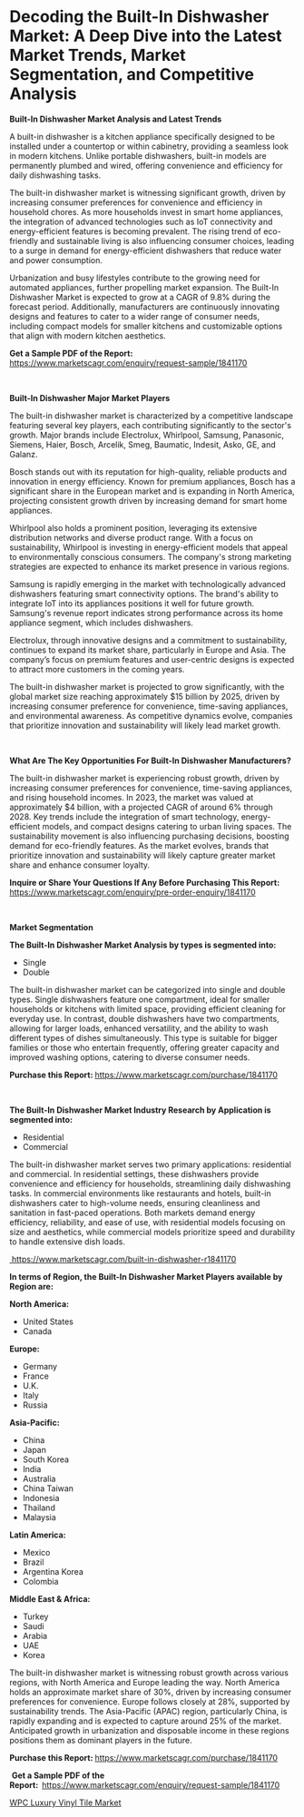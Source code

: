 <p><h1>Decoding the Built-In Dishwasher Market: A Deep Dive into the Latest Market Trends, Market Segmentation, and Competitive Analysis</h1></p><p><strong>Built-In Dishwasher Market Analysis and Latest Trends</strong></p>
<p><p>A built-in dishwasher is a kitchen appliance specifically designed to be installed under a countertop or within cabinetry, providing a seamless look in modern kitchens. Unlike portable dishwashers, built-in models are permanently plumbed and wired, offering convenience and efficiency for daily dishwashing tasks.</p><p>The built-in dishwasher market is witnessing significant growth, driven by increasing consumer preferences for convenience and efficiency in household chores. As more households invest in smart home appliances, the integration of advanced technologies such as IoT connectivity and energy-efficient features is becoming prevalent. The rising trend of eco-friendly and sustainable living is also influencing consumer choices, leading to a surge in demand for energy-efficient dishwashers that reduce water and power consumption.</p><p>Urbanization and busy lifestyles contribute to the growing need for automated appliances, further propelling market expansion. The Built-In Dishwasher Market is expected to grow at a CAGR of 9.8% during the forecast period. Additionally, manufacturers are continuously innovating designs and features to cater to a wider range of consumer needs, including compact models for smaller kitchens and customizable options that align with modern kitchen aesthetics.</p></p>
<p><strong>Get a Sample PDF of the Report:&nbsp;</strong> <a href="https://www.marketscagr.com/enquiry/request-sample/1841170?utm_campaign=1126&utm_medium=2&utm_source=Github&utm_content=ia&utm_term=10022025&utm_id=built-in-dishwasher">https://www.marketscagr.com/enquiry/request-sample/1841170</a></p>
<p>&nbsp;</p>
<p><strong>Built-In Dishwasher Major Market Players</strong></p>
<p><p>The built-in dishwasher market is characterized by a competitive landscape featuring several key players, each contributing significantly to the sector's growth. Major brands include Electrolux, Whirlpool, Samsung, Panasonic, Siemens, Haier, Bosch, Arcelik, Smeg, Baumatic, Indesit, Asko, GE, and Galanz.</p><p>Bosch stands out with its reputation for high-quality, reliable products and innovation in energy efficiency. Known for premium appliances, Bosch has a significant share in the European market and is expanding in North America, projecting consistent growth driven by increasing demand for smart home appliances. </p><p>Whirlpool also holds a prominent position, leveraging its extensive distribution networks and diverse product range. With a focus on sustainability, Whirlpool is investing in energy-efficient models that appeal to environmentally conscious consumers. The company's strong marketing strategies are expected to enhance its market presence in various regions.</p><p>Samsung is rapidly emerging in the market with technologically advanced dishwashers featuring smart connectivity options. The brand's ability to integrate IoT into its appliances positions it well for future growth. Samsung's revenue report indicates strong performance across its home appliance segment, which includes dishwashers.</p><p>Electrolux, through innovative designs and a commitment to sustainability, continues to expand its market share, particularly in Europe and Asia. The company’s focus on premium features and user-centric designs is expected to attract more customers in the coming years.</p><p>The built-in dishwasher market is projected to grow significantly, with the global market size reaching approximately $15 billion by 2025, driven by increasing consumer preference for convenience, time-saving appliances, and environmental awareness. As competitive dynamics evolve, companies that prioritize innovation and sustainability will likely lead market growth.</p></p>
<p>&nbsp;</p>
<p><strong>What Are The Key Opportunities For Built-In Dishwasher Manufacturers?</strong></p>
<p><p>The built-in dishwasher market is experiencing robust growth, driven by increasing consumer preferences for convenience, time-saving appliances, and rising household incomes. In 2023, the market was valued at approximately $4 billion, with a projected CAGR of around 6% through 2028. Key trends include the integration of smart technology, energy-efficient models, and compact designs catering to urban living spaces. The sustainability movement is also influencing purchasing decisions, boosting demand for eco-friendly features. As the market evolves, brands that prioritize innovation and sustainability will likely capture greater market share and enhance consumer loyalty.</p></p>
<p><strong>Inquire or Share Your Questions If Any Before Purchasing This Report:</strong> <a href="https://www.marketscagr.com/enquiry/pre-order-enquiry/1841170?utm_campaign=1126&utm_medium=2&utm_source=Github&utm_content=ia&utm_term=10022025&utm_id=built-in-dishwasher">https://www.marketscagr.com/enquiry/pre-order-enquiry/1841170</a></p>
<p>&nbsp;</p>
<p><strong>Market Segmentation</strong></p>
<p><strong>The Built-In Dishwasher Market Analysis by types is segmented into:</strong></p>
<p><ul><li>Single</li><li>Double</li></ul></p>
<p><p>The built-in dishwasher market can be categorized into single and double types. Single dishwashers feature one compartment, ideal for smaller households or kitchens with limited space, providing efficient cleaning for everyday use. In contrast, double dishwashers have two compartments, allowing for larger loads, enhanced versatility, and the ability to wash different types of dishes simultaneously. This type is suitable for bigger families or those who entertain frequently, offering greater capacity and improved washing options, catering to diverse consumer needs.</p></p>
<p><strong>Purchase this Report:&nbsp;</strong><a href="https://www.marketscagr.com/purchase/1841170?utm_campaign=1126&utm_medium=2&utm_source=Github&utm_content=ia&utm_term=10022025&utm_id=built-in-dishwasher">https://www.marketscagr.com/purchase/1841170</a></p>
<p>&nbsp;</p>
<p><strong>The Built-In Dishwasher Market Industry Research by Application is segmented into:</strong></p>
<p><ul><li>Residential</li><li>Commercial</li></ul></p>
<p><p>The built-in dishwasher market serves two primary applications: residential and commercial. In residential settings, these dishwashers provide convenience and efficiency for households, streamlining daily dishwashing tasks. In commercial environments like restaurants and hotels, built-in dishwashers cater to high-volume needs, ensuring cleanliness and sanitation in fast-paced operations. Both markets demand energy efficiency, reliability, and ease of use, with residential models focusing on size and aesthetics, while commercial models prioritize speed and durability to handle extensive dish loads.</p></p>
<p><a href="https://www.marketscagr.com/built-in-dishwasher-r1841170?utm_campaign=1126&utm_medium=2&utm_source=Github&utm_content=ia&utm_term=10022025&utm_id=built-in-dishwasher">&nbsp;https://www.marketscagr.com/built-in-dishwasher-r1841170</a></p>
<p><strong>In terms of Region, the Built-In Dishwasher Market Players available by Region are:</strong></p>
<p>
    <p> <strong> North America: </strong>
        <ul>
            <li>United States</li>
            <li>Canada</li>
        </ul>
        </p> 
    <p> <strong> Europe: </strong>
        <ul>
            <li>Germany</li>
            <li>France</li>
            <li>U.K.</li>
            <li>Italy</li>
            <li>Russia</li>
        </ul>
        </p> 
    <p> <strong> Asia-Pacific: </strong>
        <ul>
            <li>China</li>
            <li>Japan</li>
            <li>South Korea</li>
            <li>India</li>
            <li>Australia</li>
            <li>China Taiwan</li>
            <li>Indonesia</li>
            <li>Thailand</li>
            <li>Malaysia</li>
        </ul>
        </p> 
    <p> <strong> Latin America: </strong>
        <ul>
            <li>Mexico</li>
            <li>Brazil</li>
            <li>Argentina Korea</li>
            <li>Colombia</li>
        </ul>
        </p> 
    <p> <strong> Middle East & Africa: </strong>
        <ul>
            <li>Turkey</li>
            <li>Saudi</li>
            <li>Arabia</li>
            <li>UAE</li>
            <li>Korea</li>
        </ul>
    </p>
    </p>
<p><p>The built-in dishwasher market is witnessing robust growth across various regions, with North America and Europe leading the way. North America holds an approximate market share of 30%, driven by increasing consumer preferences for convenience. Europe follows closely at 28%, supported by sustainability trends. The Asia-Pacific (APAC) region, particularly China, is rapidly expanding and is expected to capture around 25% of the market. Anticipated growth in urbanization and disposable income in these regions positions them as dominant players in the future.</p></p>
<p><strong>Purchase this Report: </strong><a href="https://www.marketscagr.com/purchase/1841170?utm_campaign=1126&utm_medium=2&utm_source=Github&utm_content=ia&utm_term=10022025&utm_id=built-in-dishwasher">https://www.marketscagr.com/purchase/1841170</a></p>
<p>&nbsp;<strong>Get a Sample PDF of the Report:&nbsp;&nbsp;</strong><a href="https://www.marketscagr.com/enquiry/request-sample/1841170?utm_campaign=1126&utm_medium=2&utm_source=Github&utm_content=ia&utm_term=10022025&utm_id=built-in-dishwasher">https://www.marketscagr.com/enquiry/request-sample/1841170</a></p>
<p><strong></strong></p>
<p><p><a href="https://github.com/julyju69/Market-Research-Report-List-6/blob/main/wpc-luxury-vinyl-tile-market.md?utm_campaign=1126&utm_medium=2&utm_source=Github&utm_content=ia&utm_term=10022025&utm_id=built-in-dishwasher">WPC Luxury Vinyl Tile Market</a></p></p>